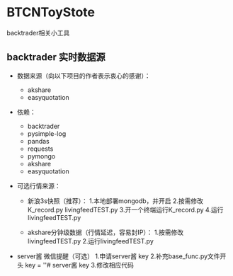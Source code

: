 # BTCNToyStote #
backtrader相关小工具

## backtrader 实时数据源 ##

+ 数据来源（向以下项目的作者表示衷心的感谢）：
  + akshare
  + easyquotation

+ 依赖：
  + backtrader
  + pysimple-log
  + pandas
  + requests
  + pymongo
  + akshare
  + easyquotation

+ 可选行情来源：
  + 新浪3s快照（推荐）：
    1.本地部署mongodb，并开启
    2.按需修改K_record.py livingfeedTEST.py
    3.开一个终端运行K_record.py
    4.运行livingfeedTEST.py

  + akshare分钟级数据（行情延迟，容易封IP）：
    1.按需修改livingfeedTEST.py
    2.运行livingfeedTEST.py

+ server酱 微信提醒（可选）
  1.申请server酱 key
  2.补充base_func.py文件开头 key = ''# server酱 key
  3.修改相应代码
